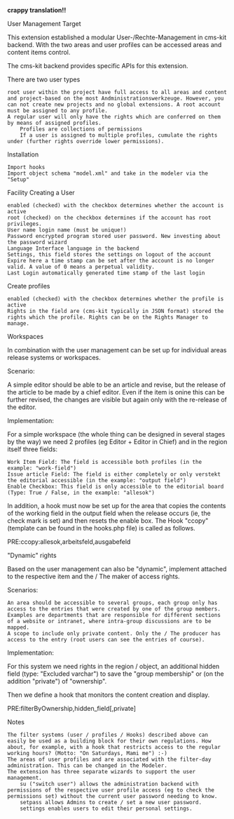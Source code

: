 **crappy translation!!**

User Management
Target

This extension established a modular User-/Rechte-Management in cms-kit backend. With the two areas and user profiles can be accessed areas and content items control.

The cms-kit backend provides specific APIs for this extension.

There are two user types

    root user within the project have full access to all areas and content and project-based on the most Andministrationswerkzeuge. However, you can not create new projects and no global extensions. A root account must be assigned to any profile.
    A regular user will only have the rights which are conferred on them by means of assigned profiles.
        Profiles are collections of permissions
        If a user is assigned to multiple profiles, cumulate the rights under (further rights override lower permissions). 

Installation

    Import hooks
    Import object schema "model.xml" and take in the modeler via the "Setup" 

Facility
Creating a User

    enabled (checked) with the checkbox determines whether the account is active
    root (checked) on the checkbox determines if the account has root privileges.
    User name login name (must be unique!)
    Password encrypted program stored user password. New investing about the password wizard
    Language Interface language in the backend
    Settings, this field stores the settings on logout of the account
    Expire here a time stamp can be set after the account is no longer valid. A value of 0 means a perpetual validity.
    Last Login automatically generated time stamp of the last login 

Create profiles

    enabled (checked) with the checkbox determines whether the profile is active
    Rights in the field are (cms-kit typically in JSON format) stored the rights which the profile. Rights can be on the Rights Manager to manage. 

Workspaces

In combination with the user management can be set up for individual areas release systems or workspaces.

Scenario:

A simple editor should be able to be an article and revise, but the release of the article to be made by a chief editor. Even if the item is onine this can be further revised, the changes are visible but again only with the re-release of the editor.

Implementation:

For a simple workspace (the whole thing can be designed in several stages by the way) we need 2 profiles (eg Editor + Editor in Chief) and in the region itself three fields:

    Work Item Field: The field is accessible both profiles (in the example: "work-field")
    Issue article Field: The field is either completely or only verstekt the editorial accessible (in the example: "output field")
    Enable Checkbox: This field is only accessible to the editorial board (Type: True / False, in the example: "allesok") 

In addition, a hook must now be set up for the area that copies the contents of the working field in the output field when the release occurs (ie, the check mark is set) and then resets the enable box. The Hook "ccopy" (template can be found in the hooks.php file) is called as follows.

 PRE:ccopy:allesok,arbeitsfeld,ausgabefeld 

"Dynamic" rights

Based on the user management can also be "dynamic", implement attached to the respective item and the / The maker of access rights.

Scenarios:

    An area should be accessible to several groups, each group only has access to the entries that were created by one of the group members. Examples are departments that are responsible for different sections of a website or intranet, where intra-group discussions are to be mapped.
    A scope to include only private content. Only the / The producer has access to the entry (root users can see the entries of course). 

Implementation:

For this system we need rights in the region / object, an additional hidden field (type: "Excluded varchar") to save the "group membership" or (on the addition "private") of "ownership".

Then we define a hook that monitors the content creation and display.

 PRE:filterByOwnership,hidden_field[,private] 

Notes

    The filter systems (user / profiles / Hooks) described above can easily be used as a building block for their own regulations. How about, for example, with a hook that restricts access to the regular working hours? (Motto: "On Saturdays, Mami me") :-)
    The areas of user profiles and are associated with the filter-day administration. This can be changed in the Modeler.
    The extension has three separate wizards to support the user management.
        su ("switch user") allows the administration backend with permissions of the respective user profile access (eg to check the permissions set) without the current user password needing to know.
        setpass allows Admins to create / set a new user password.
        settings enables users to edit their personal settings. 
